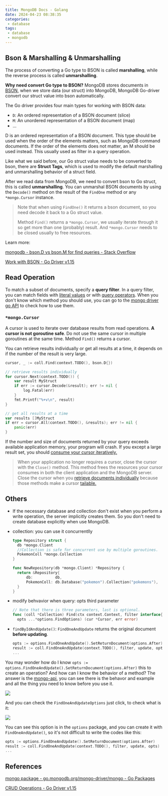 ```yaml
---
title: MongoDB Docs - Golang
date: 2024-04-23 08:38:35
categories:
 - database
tags:
 - database
 - mongodb
---
```


## Bson & Marshalling & Unmarshalling

The process of converting a Go type to BSON is called **marshalling**, while the reverse process is called **unmarshalling**.

**Why need convert Go type to BSON?** MongoDB stores documents in [BSON](https://www.mongodb.com/docs/manual/reference/bson-types/), when we store data (our struct) into MongoDB,  MongoDB Go-driver convert our struct value into bson automatically.

The Go driver provides four main types for working with BSON data:

- `D`: An ordered representation of a BSON document (slice)
- `M`: An unordered representation of a BSON document (map)
- ...

D is an ordered representation of a BSON document. This type should be used when the order of the elements matters, such as MongoDB command documents. If the order of the elements does not matter, an M should be used instead. This usually used as filter in a query operation. 

Like what we said before, our Go struct value needs to be converted to bson, there are **Struct Tags**, which is used to modify the default marshalling and unmarshalling behavior of a struct field. 

After we read data from MongoDB, we need to convert bson to Go struct, this is called **unmarshalling**. You can unmarshal BSON documents by using the `Decode()` method on the result of the `FindOne` method or any `*mongo.Cursor` instance. 

> Note that when using `FindOne()` it returns a bson document, so you need decode it back to a Go struct value. 
>
> Method `Find()` returns a `*mongo.Cursor`, we usually iterate through it so get more than one (probably) result. And `*mongo.Cursor` needs to be closed usually to free resources. 

Learn more: 

[mongodb - bson.D vs bson.M for find queries - Stack Overflow](https://stackoverflow.com/questions/64281675/bson-d-vs-bson-m-for-find-queries)

[Work with BSON - Go Driver v1.15](https://www.mongodb.com/docs/drivers/go/current/fundamentals/bson/)

## Read Operation

To match a subset of documents, specify a **query filter**. In a query filter, you can match fields with [literal values](https://www.mongodb.com/docs/drivers/go/current/fundamentals/crud/read-operations/query-document/#std-label-golang-literal-values) or with [query operators](https://www.mongodb.com/docs/drivers/go/current/fundamentals/crud/read-operations/query-document/#std-label-golang-query-operators). When you don't know which method you should use, you can go to the [mongo driver go API](https://pkg.go.dev/go.mongodb.org/mongo-driver/mongo@v1.15.0#Collection) to check how to use them. 

### `*mongo.Cursor`

A cursor is used to iterate over database results from read operations. **A cursor is not goroutine safe**. Do not use the same cursor in multiple goroutines at the same time. Method `Find()` returns a cursor. 

You can retrieve results individually or get all results at a time, it depends on if the number of the result is very large. 

```go
cursor, _ := coll.Find(context.TODO(), bson.D{})

// retrieve results individually
for cursor.Next(context.TODO()) {
	var result MyStruct
	if err := cursor.Decode(&result); err != nil {
		log.Fatal(err)
	}
	fmt.Printf("%+v\n", result)
}

// get all results at a time
var results []MyStruct
if err = cursor.All(context.TODO(), &results); err != nil {
	panic(err)
}
```

If the number and size of documents returned by your query exceeds available application memory, your program will crash. If you except a large result set, you should [consume your cursor iteratively.](https://www.mongodb.com/docs/drivers/go/current/fundamentals/crud/read-operations/cursor/#std-label-golang-individual-documents)

> When your application no longer requires a cursor, close the cursor with the `Close()` method. This method frees the resources your cursor consumes in both the client application and the MongoDB server.  Close the cursor when you [retrieve documents individually](https://www.mongodb.com/docs/drivers/go/current/fundamentals/crud/read-operations/cursor/#std-label-golang-individual-documents) because those methods make a cursor [tailable.](https://www.mongodb.com/docs/manual/core/tailable-cursors/)

## Others

- If the necessary database and collection don't exist when you perform a write operation, the server implicitly creates them. So you don't need to create database explicitly when use MongoDB. 

- collection: you can use it concurrentlly

  ```go
  type Repository struct {
  	db *mongo.Client
  	//Collection is safe for concurrent use by multiple goroutines.
  	PokemonColl *mongo.Collection
  }
  
  func NewRepository(db *mongo.Client) *Repository {
  	return &Repository{
  		db:          db,
  		PokemonColl: db.Database("pokemon").Collection("pokemons"),
  	}
  }
  ```

- modify behvavior when query: opts third parameter

  ```go
  // Note that there is three parameters, last is optional. 
  func (coll *Collection) Find(ctx context.Context, filter interface{},
  	opts ...*options.FindOptions) (cur *Cursor, err error)
  ```
  
- `findByIdAndUpdate()`: `FindOneAndUpdate` returns the original document **before updating**.

  ```go
  opts := options.FindOneAndUpdate().SetReturnDocument(options.After)
  result := coll.FindOneAndUpdate(context.TODO(), filter, update, opts)
  ...
  ```

You may wonder how do I know `opts := options.FindOneAndUpdate().SetReturnDocument(options.After)` this to create an operation? And how can I know the behavior of a method? The answer is the [mongo-api](https://pkg.go.dev/go.mongodb.org/mongo-driver@v1.15.0/mongo#Collection.FindOneAndUpdate), you can see there is the behavor and example and all the thing you need to know before you use it. 

![](https://pub-2a6758f3b2d64ef5bb71ba1601101d35.r2.dev/blogs/2024/04/d835acb545649837f06bbc2ce323cb3f.jpg)

And you can check the `FindOneAndUpdateOptions` just click, to check what is it:

![](https://pub-2a6758f3b2d64ef5bb71ba1601101d35.r2.dev/blogs/2024/04/e8455c6379df455fee9182e24b45305e.jpg)

You can see this option is in the `options` package, and you can create it with `FindOneAndUpdate()`, so it's not difficult to write the codes like this:

```go
opts := options.FindOneAndUpdate().SetReturnDocument(options.After)
result := coll.FindOneAndUpdate(context.TODO(), filter, update, opts)
...
```

## References

[mongo package - go.mongodb.org/mongo-driver/mongo - Go Packages](https://pkg.go.dev/go.mongodb.org/mongo-driver/mongo@v1.15.0#pkg-overview)

[CRUD Operations - Go Driver v1.15](https://www.mongodb.com/docs/drivers/go/current/fundamentals/crud/)
